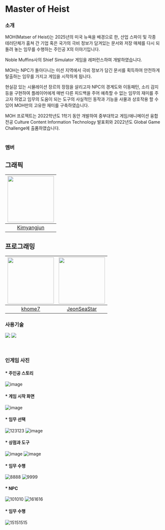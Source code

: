 # Master of Heist

### 소개
MOH(Matser of Heist)는 2025년의 미국 뉴욕을 배경으로 한, 산업 스파이 및 각종 테러단체가 훔쳐 간 기업 혹은 국가의 극비 정보가 담겨있는 문서와 저장 매체를 다시 되돌려 놓는 임무를 수행하는 주인공 X의 이야기입니다.

Noble Muffins사의 Shief Simulator 게임을 레퍼런스하여 개발하였습니다.

MOH는 NPC가 돌아다니는 미션 지역에서 극비 정보가 담긴 문서를 획득하여 안전하게 탈출하는 임무를 가지고 게임을 시작하게 됩니다.

현실감 있는 시뮬레이션 장르의 장점을 살리고자 NPC의 경계도와 이동패턴, 소리 감지 등을 구현하여 플레이어에게 매번 다른 피드백을 주어 예측할 수 없는 임무의 재미를 주고자 하였고
임무의 도움이 되는 도구의 사실적인 동작과 기능을 사물과 상호작용 할 수 있어 MOH만의 고유한 재미를 구축하였습니다.

MOH 프로젝트는 2022학년도 1학기 동안 개발하여 중부대학교 게임/애니메이션 융합 전공 Culture Content Information Technology 발표회와 2022년도 Global Game Challenge에 출품하였습니다.
<br/>
<br/>

### 멤버

## 그래픽
|<img src="https://avatars.githubusercontent.com/u/89765238?v=4" width="150" height="150"/>|
|:-----------------:|
|[Kimyangjun](https://github.com/Kimyangjun)|

## 프로그래밍
|<img src="https://github.com/baegichan/CCIT_SYNDROME/assets/88014706/7fefe5f4-2440-4e46-9e1a-3703bf2fc743" width="150" height="150"/>|<img src="https://github.com/JeonSeaStar/Empathy--VR-2Team/assets/88014706/de0481a2-cad9-492f-b6ff-4b3c14bef2c6" width="150" height="150"/>|
|:-----------------:|:-----------------:|
|[khome7](https://github.com/khome7)|[JeonSeaStar](https://github.com/JeonSeaStar?tab=followers)|

### 사용기술
<div>
<img src="https://img.shields.io/badge/Unity-000000?style=flat-square&logo=Unity&logoColor=white"/>
<img src="https://img.shields.io/badge/C Sharp-239120?style=flat-square&logo=CSharp&logoColor=white"/>
</div>
 
<br/>
<br/>


### 인게임 사진
#### * 주인공 스토리
![image](https://github.com/CCIT-Team/MOH/assets/89560484/8df0d775-bdb1-49c5-bc29-76e2c1dc5601)

#### * 게임 시작 화면
![image](https://github.com/CCIT-Team/MOH/assets/89560484/b457b70e-c9da-4fed-be97-82d090c82f52)

#### * 임무 선택
![123123](https://github.com/CCIT-Team/MOH/assets/89560484/4bf24366-6561-4690-825e-167e69365181)
![image](https://github.com/CCIT-Team/MOH/assets/89560484/d6d73656-f0fd-4330-8bd9-6c95522665e4)


#### * 상점과 도구
![image](https://github.com/CCIT-Team/MOH/assets/89560484/210d4423-5d56-4735-a932-437ca63e18c9)
![image](https://github.com/CCIT-Team/MOH/assets/89560484/5c67aa20-884c-49a5-aefe-2439631e9c11)


#### * 임무 수행
![8888](https://github.com/CCIT-Team/MOH/assets/89560484/d6ac8e36-a6cf-480c-8ac1-45e5f47311ab)
![9999](https://github.com/CCIT-Team/MOH/assets/89560484/f078fc21-d849-48dc-a37b-b0a3b79a070a)

#### * NPC
![101010](https://github.com/CCIT-Team/MOH/assets/89560484/6d166f9a-d01f-4f6b-8dc8-cf51fe3707ae)
![161616](https://github.com/CCIT-Team/MOH/assets/89560484/f577838c-31be-47fc-b58e-411ffcd6ab75)

#### * 임무 수행
![15151515](https://github.com/CCIT-Team/MOH/assets/89560484/02e3384a-3de4-4f14-8c35-e6b05c70e7ce)

<br/> 
